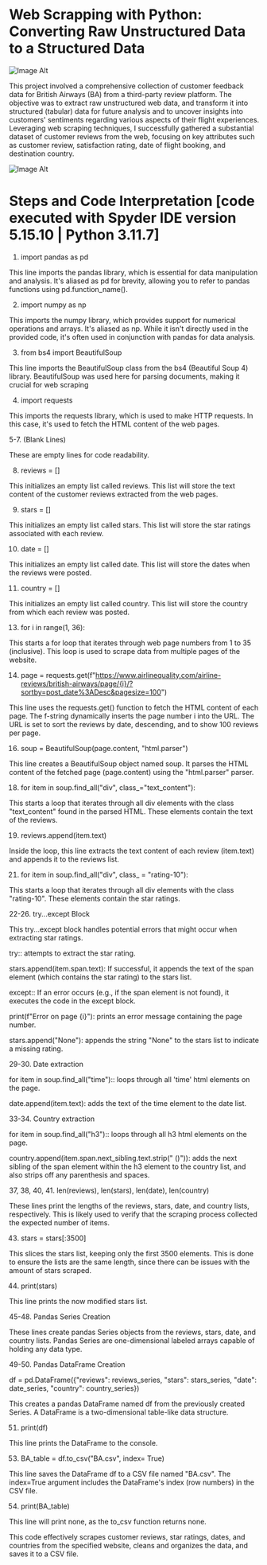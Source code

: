 # Web Scrapping with Python: Converting Raw Unstructured Data to a Structured Data

![Image Alt](https://github.com/eziukwuinnocent/Web-Scrapping-with-Python-Converting-Raw-Unstructured-Data-to-a-Structured-Data/blob/e7fc0adc6e42573035978c4d46820fcc1c8b0558/british-airways.jpg)

This project involved a comprehensive collection of customer feedback data for British Airways (BA) from a third-party review platform. The objective was to extract raw unstructured web data, and transform it into structured (tabular) data for future analysis and to uncover insights into customers' sentiments regarding various aspects of their flight experiences. Leveraging web scraping techniques, I successfully gathered a substantial dataset of customer reviews from the web, focusing on key attributes such as customer review, satisfaction rating, date of flight booking, and destination country.

![Image Alt](https://github.com/eziukwuinnocent/Web-Scrapping-with-Python-Converting-Raw-Unstructured-Data-to-a-Structured-Data/blob/c5766b5a52d8924a17b7df4f931333ffc82f79c2/British_Airways_web_scrape.png)

# Steps and Code Interpretation [code executed with Spyder IDE version 5.15.10 | Python 3.11.7]

1. import pandas as pd

This line imports the pandas library, which is essential for data manipulation and analysis. It's aliased as pd for brevity, allowing you to refer to pandas functions using pd.function_name().

2. import numpy as np

This imports the numpy library, which provides support for numerical operations and arrays. It's aliased as np. While it isn't directly used in the provided code, it's often used in conjunction with pandas for data analysis.

3. from bs4 import BeautifulSoup

This line imports the BeautifulSoup class from the bs4 (Beautiful Soup 4) library. BeautifulSoup was used here for parsing documents, making it crucial for web scraping

4. import requests

This imports the requests library, which is used to make HTTP requests. In this case, it's used to fetch the HTML content of the web pages.

5-7. (Blank Lines)

These are empty lines for code readability.

8. reviews = []

This initializes an empty list called reviews. This list will store the text content of the customer reviews extracted from the web pages.

9. stars = []

This initializes an empty list called stars. This list will store the star ratings associated with each review.

10. date = []

This initializes an empty list called date. This list will store the dates when the reviews were posted.

11. country = []

This initializes an empty list called country. This list will store the country from which each review was posted.

13. for i in range(1, 36):

This starts a for loop that iterates through web page numbers from 1 to 35 (inclusive). This loop is used to scrape data from multiple pages of the website.

14. page = requests.get(f"https://www.airlinequality.com/airline-reviews/british-airways/page/{i}/?sortby=post_date%3ADesc&pagesize=100")

This line uses the requests.get() function to fetch the HTML content of each page. The f-string dynamically inserts the page number i into the URL. The URL is set to sort the reviews by date, descending, and to show 100 reviews per page.

16. soup = BeautifulSoup(page.content, "html.parser")

This line creates a BeautifulSoup object named soup. It parses the HTML content of the fetched page (page.content) using the "html.parser" parser.

18. for item in soup.find_all("div", class_="text_content"):

This starts a loop that iterates through all div elements with the class "text_content" found in the parsed HTML. These elements contain the text of the reviews.

19. reviews.append(item.text)

Inside the loop, this line extracts the text content of each review (item.text) and appends it to the reviews list.

21. for item in soup.find_all("div", class_ = "rating-10"):

This starts a loop that iterates through all div elements with the class "rating-10". These elements contain the star ratings.

22-26. try...except Block

This try...except block handles potential errors that might occur when extracting star ratings.

try:: attempts to extract the star rating.

stars.append(item.span.text): If successful, it appends the text of the span element (which contains the star rating) to the stars list.

except:: If an error occurs (e.g., if the span element is not found), it executes the code in the except block.

print(f"Error on page {i}"): prints an error message containing the page number.

stars.append("None"): appends the string "None" to the stars list to indicate a missing rating.

29-30. Date extraction

for item in soup.find_all("time"):: loops through all 'time' html elements on the page.

date.append(item.text): adds the text of the time element to the date list.

33-34. Country extraction

for item in soup.find_all("h3"):: loops through all h3 html elements on the page.

country.append(item.span.next_sibling.text.strip(" ()")): adds the next sibling of the span element within the h3 element to the country list, and also strips off any parenthesis and spaces.

37, 38, 40, 41. len(reviews), len(stars), len(date), len(country)

These lines print the lengths of the reviews, stars, date, and country lists, respectively. This is likely used to verify that the scraping process collected the expected number of items.

43. stars = stars[:3500]

This slices the stars list, keeping only the first 3500 elements. This is done to ensure the lists are the same length, since there can be issues with the amount of stars scraped.

44. print(stars)

This line prints the now modified stars list.

45-48. Pandas Series Creation

These lines create pandas Series objects from the reviews, stars, date, and country lists. Pandas Series are one-dimensional labeled arrays capable of holding any data type.

49-50. Pandas DataFrame Creation

df = pd.DataFrame({"reviews": reviews_series, "stars": stars_series, "date": date_series, "country": country_series})

This creates a pandas DataFrame named df from the previously created Series. A DataFrame is a two-dimensional table-like data structure.

51. print(df)

This line prints the DataFrame to the console.

53. BA_table = df.to_csv("BA.csv", index= True)

This line saves the DataFrame df to a CSV file named "BA.csv". The index=True argument includes the DataFrame's index (row numbers) in the CSV file.

54. print(BA_table)

This line will print none, as the to_csv function returns none.

This code effectively scrapes customer reviews, star ratings, dates, and countries from the specified website, cleans and organizes the data, and saves it to a CSV file.
